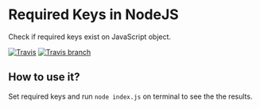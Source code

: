 # Required Keys in NodeJS
Check if required keys exist on JavaScript object.

[![Travis](https://img.shields.io/travis/leomperes/required-keys-node.svg?maxAge=2592000)](https://img.shields.io/travis/leomperes/required-keys-node.svg)
[![Travis branch](https://img.shields.io/travis/leomperes/required-keys-node/master.svg?maxAge=2592000)](https://img.shields.io/travis/leomperes/required-keys-node/master.svg)

## How to use it?

Set required keys and run `node index.js` on terminal to see the the results.